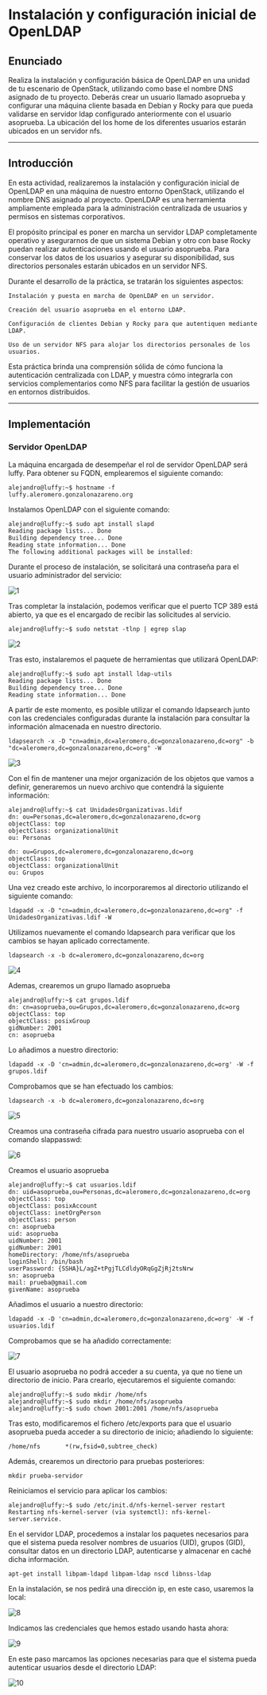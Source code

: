 # Instalación y configuración inicial de OpenLDAP

## Enunciado

Realiza la instalación y configuración básica de OpenLDAP en una unidad de tu escenario de OpenStack, utilizando como base el nombre DNS asignado de tu proyecto. Deberás crear un usuario llamado asoprueba y configurar una máquina cliente basada en Debian y Rocky para que pueda validarse en servidor ldap configurado anteriormente con el usuario asoprueba. La ubicación del los home de los diferentes usuarios estarán ubicados en un servidor nfs.

---

## Introducción

En esta actividad, realizaremos la instalación y configuración inicial de OpenLDAP en una máquina de nuestro entorno OpenStack, utilizando el nombre DNS asignado al proyecto. OpenLDAP es una herramienta ampliamente empleada para la administración centralizada de usuarios y permisos en sistemas corporativos.

El propósito principal es poner en marcha un servidor LDAP completamente operativo y asegurarnos de que un sistema Debian y otro con base Rocky puedan realizar autenticaciones usando el usuario asoprueba. Para conservar los datos de los usuarios y asegurar su disponibilidad, sus directorios personales estarán ubicados en un servidor NFS.

Durante el desarrollo de la práctica, se tratarán los siguientes aspectos:

    Instalación y puesta en marcha de OpenLDAP en un servidor.

    Creación del usuario asoprueba en el entorno LDAP.

    Configuración de clientes Debian y Rocky para que autentiquen mediante LDAP.

    Uso de un servidor NFS para alojar los directorios personales de los usuarios.

Esta práctica brinda una comprensión sólida de cómo funciona la autenticación centralizada con LDAP, y muestra cómo integrarla con servicios complementarios como NFS para facilitar la gestión de usuarios en entornos distribuidos.

---

## Implementación

### Servidor OpenLDAP

La máquina encargada de desempeñar el rol de servidor OpenLDAP será luffy. Para obtener su FQDN, emplearemos el siguiente comando:

```
alejandro@luffy:~$ hostname -f
luffy.aleromero.gonzalonazareno.org
```

Instalamos OpenLDAP con el siguiente comando:

```
alejandro@luffy:~$ sudo apt install slapd
Reading package lists... Done
Building dependency tree... Done
Reading state information... Done
The following additional packages will be installed:
```

Durante el proceso de instalación, se solicitará una contraseña para el usuario administrador del servicio:

![1](ldap/1.png)

Tras completar la instalación, podemos verificar que el puerto TCP 389 está abierto, ya que es el encargado de recibir las solicitudes al servicio.

```
alejandro@luffy:~$ sudo netstat -tlnp | egrep slap
```

![2](ldap/2.png)

Tras esto, instalaremos el paquete de herramientas que utilizará OpenLDAP:

```
alejandro@luffy:~$ sudo apt install ldap-utils
Reading package lists... Done
Building dependency tree... Done
Reading state information... Done
```

A partir de este momento, es posible utilizar el comando ldapsearch junto con las credenciales configuradas durante la instalación para consultar la información almacenada en nuestro directorio.

```
ldapsearch -x -D "cn=admin,dc=aleromero,dc=gonzalonazareno,dc=org" -b "dc=aleromero,dc=gonzalonazareno,dc=org" -W
```

![3](ldap/3.png)

Con el fin de mantener una mejor organización de los objetos que vamos a definir, generaremos un nuevo archivo que contendrá la siguiente información:

```
alejandro@luffy:~$ cat UnidadesOrganizativas.ldif 
dn: ou=Personas,dc=aleromero,dc=gonzalonazareno,dc=org
objectClass: top
objectClass: organizationalUnit
ou: Personas

dn: ou=Grupos,dc=aleromero,dc=gonzalonazareno,dc=org
objectClass: top
objectClass: organizationalUnit
ou: Grupos
```

Una vez creado este archivo, lo incorporaremos al directorio utilizando el siguiente comando:

```
ldapadd -x -D "cn=admin,dc=aleromero,dc=gonzalonazareno,dc=org" -f UnidadesOrganizativas.ldif -W
```

Utilizamos nuevamente el comando ldapsearch para verificar que los cambios se hayan aplicado correctamente.

```
ldapsearch -x -b dc=aleromero,dc=gonzalonazareno,dc=org
```

![4](ldap/4.png)


Ademas, crearemos un grupo llamado asoprueba

```
alejandro@luffy:~$ cat grupos.ldif 
dn: cn=asoprueba,ou=Grupos,dc=aleromero,dc=gonzalonazareno,dc=org
objectClass: top
objectClass: posixGroup
gidNumber: 2001
cn: asoprueba
```

Lo añadimos a nuestro directorio:

```
ldapadd -x -D 'cn=admin,dc=aleromero,dc=gonzalonazareno,dc=org' -W -f grupos.ldif
```

Comprobamos que se han efectuado los cambios:

```
ldapsearch -x -b dc=aleromero,dc=gonzalonazareno,dc=org
```

![5](ldap/5.png)

Creamos una contraseña cifrada para nuestro usuario asoprueba con el comando slappasswd:

![6](ldap/6.png)

Creamos el usuario asoprueba

```
alejandro@luffy:~$ cat usuarios.ldif 
dn: uid=asoprueba,ou=Personas,dc=aleromero,dc=gonzalonazareno,dc=org
objectClass: top
objectClass: posixAccount
objectClass: inetOrgPerson
objectClass: person
cn: asoprueba
uid: asoprueba
uidNumber: 2001
gidNumber: 2001
homeDirectory: /home/nfs/asoprueba
loginShell: /bin/bash
userPassword: {SSHA}L/agZ+tPgjTLCdldyORqGgZjRj2tsNrw
sn: asoprueba
mail: prueba@gmail.com
givenName: asoprueba
```

Añadimos el usuario a nuestro directorio:

```
ldapadd -x -D 'cn=admin,dc=aleromero,dc=gonzalonazareno,dc=org' -W -f usuarios.ldif
```

Comprobamos que se ha añadido correctamente:

![7](ldap/7.png)

El usuario asoprueba no podrá acceder a su cuenta, ya que no tiene un directorio de inicio. Para crearlo, ejecutaremos el siguiente comando:

```
alejandro@luffy:~$ sudo mkdir /home/nfs
alejandro@luffy:~$ sudo mkdir /home/nfs/asoprueba
alejandro@luffy:~$ sudo chown 2001:2001 /home/nfs/asoprueba
```

Tras esto, modificaremos el fichero /etc/exports para que el usuario asoprueba pueda acceder a su directorio de inicio; añadiendo lo siguiente:

```
/home/nfs       *(rw,fsid=0,subtree_check)
```

Además, crearemos un directorio para pruebas posteriores:

```
mkdir prueba-servidor
```

Reiniciamos el servicio para aplicar los cambios:

```
alejandro@luffy:~$ sudo /etc/init.d/nfs-kernel-server restart
Restarting nfs-kernel-server (via systemctl): nfs-kernel-server.service.
```

En el servidor LDAP, procedemos a instalar los paquetes necesarios para que el sistema pueda resolver nombres de usuarios (UID), grupos (GID), consultar datos en un directorio LDAP, autenticarse y almacenar en caché dicha información.

```
apt-get install libpam-ldapd libpam-ldap nscd libnss-ldap
```

En la instalación, se nos pedirá una dirección ip, en este caso, usaremos la local:

![8](ldap/8.png)

Indicamos las credenciales que hemos estado usando hasta ahora:

![9](ldap/9.png)

En este paso marcamos las opciones necesarias para que el sistema pueda autenticar usuarios desde el directorio LDAP:

![10](ldap/10.png)